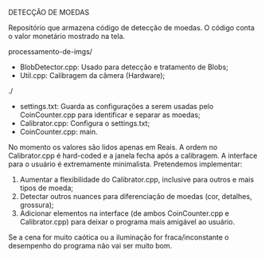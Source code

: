 DETECÇÃO DE MOEDAS

Repositório que armazena código de detecção de moedas. O código conta o valor monetário mostrado na tela.

processamento-de-imgs/
- BlobDetector.cpp: Usado para detecção e tratamento de Blobs;
- Util.cpp: Calibragem da câmera (Hardware);

./
- settings.txt: Guarda as configurações a serem usadas pelo CoinCounter.cpp para identificar e separar as moedas;
- Calibrator.cpp: Configura o settings.txt;
- CoinCounter.cpp: main.

No momento os valores são lidos apenas em Reais. A ordem no Calibrator.cpp é hard-coded e a janela fecha após a calibragem. A interface para o usuário é extremamente minimalista. Pretendemos implementar:

1) Aumentar a flexibilidade do Calibrator.cpp, inclusive para outros e mais tipos de moeda;
2) Detectar outros nuances para diferenciação de moedas (cor, detalhes, grossura);
3) Adicionar elementos na interface (de ambos CoinCounter.cpp e Calibrator.cpp) para deixar o programa mais amigável ao usuário.

Se a cena for muito caótica ou a iluminação for fraca/inconstante o desempenho do programa não vai ser muito bom.
